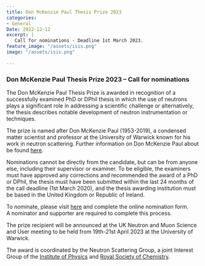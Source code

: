 ```yaml
---
title: Don McKenzie Paul Thesis Prize 2023
categories:
- General
Date: 2022-12-12
excerpt: |
   Call for nominations - Deadline 1st March 2023.
feature_image: "/assets/isis.png"
image: "/assets/isis.png"
 
---
```

### Don McKenzie Paul Thesis Prize 2023 – Call for nominations 

The Don McKenzie Paul Thesis Prize is awarded in recognition of a successfully examined PhD or DPhil thesis
in which the use of neutrons plays a significant role in addressing a scientific challenge or alternatively, 
the thesis describes notable development of neutron instrumentation or techniques.

The prize is named after Don McKenzie Paul (1953-2019), a condensed matter scientist and professor at the 
University of Warwick known for his work in neutron scattering. Further information on Don McKenzie Paul 
about be found [here](https://www.tandfonline.com/doi/full/10.1080/10448632.2020.1731292).

Nominations cannot be directly from the candidate, but can be from anyone else, including their supervisor or examiner. 
To be eligible, the examiners must have approved any corrections and recommended the award of a PhD or DPhil, 
the thesis must have been submitted within the last 24 months of the call deadline (1st March 2020), 
and the thesis awarding institution must be based in the United Kingdom or Republic of Ireland.

To nominate, please visit [here](https://www.smartsurvey.co.uk/s/DonMcKenziePaulThesis/) and complete the online nomination form.  
A nominator and supporter are required to complete this process.

The prize recipient will be announced at the UK Neutron and Muon Science and User meeting to be held from 19th-21st April 2023 at the University of Warwick.

The award is coordinated by the Neutron Scattering Group, a joint Interest Group of the [Institute of Physics](https://www.iop.org/) 
and [Royal Society of Chemistry](https://www.rsc.org/).
